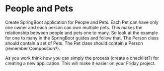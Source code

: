 # People and Pets


Create SpringBoot application for People and Pets. Each Pet can have only one owner and each person can own multiple pets. This makes the relationship between people and pets one to many. So look at the example for one to many in the SpringBoot guides and follow that. The Person class should contain a set of Pets. The Pet class should contain a Person (remember Composition?).

As you work think how you can simply the process (create a checklist?) for creating a new application. This will make it easier on your Friday project.